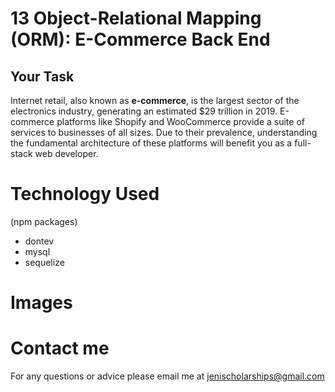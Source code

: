 # 13 Object-Relational Mapping (ORM): E-Commerce Back End

## Your Task

Internet retail, also known as **e-commerce**, is the largest sector of the electronics industry, generating an estimated $29 trillion in 2019. E-commerce platforms like Shopify and WooCommerce provide a suite of services to businesses of all sizes. Due to their prevalence, understanding the fundamental architecture of these platforms will benefit you as a full-stack web developer.

# Technology Used
(npm packages)
* dontev
* mysql
* sequelize

# Images 


# Contact me
For any questions or advice please email me at jenischolarships@gmail.com
